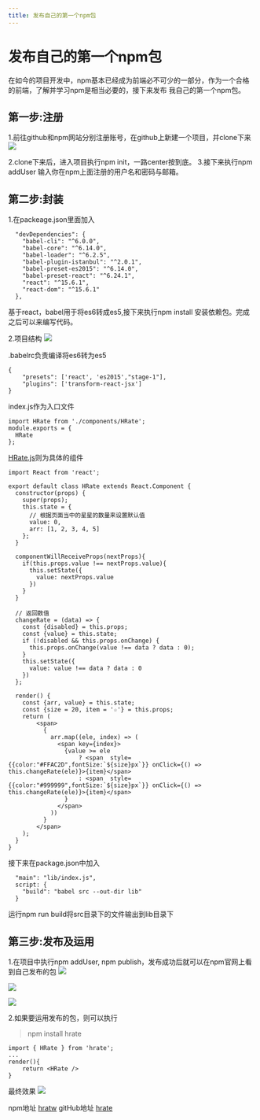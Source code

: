 ```yaml
---
title: 发布自己的第一个npm包
---
```


# 发布自己的第一个npm包

在如今的项目开发中，npm基本已经成为前端必不可少的一部分，作为一个合格的前端，了解并学习npm是相当必要的，接下来发布
我自己的第一个npm包。
<!-- more -->
## 第一步:注册

1.前往github和npm网站分别注册账号，在github上新建一个项目，并clone下来
![](/img/npm/npm1.png)

2.clone下来后，进入项目执行npm init，一路center按到底。
3.接下来执行npm addUser 输入你在npm上面注册的用户名和密码与邮箱。

## 第二步:封装

1.在packeage.json里面加入
```
  "devDependencies": {
    "babel-cli": "^6.0.0",
    "babel-core": "^6.14.0",
    "babel-loader": "^6.2.5",
    "babel-plugin-istanbul": "^2.0.1",
    "babel-preset-es2015": "^6.14.0",
    "babel-preset-react": "^6.24.1",
    "react": "^15.6.1",
    "react-dom": "^15.6.1"
  },
```
基于react，babel用于将es6转成es5,接下来执行npm install 安装依赖包。完成之后可以来编写代码。

2.项目结构
![](/img/npm/1548148986774.jpg)

.babelrc负责编译将es6转为es5
```
{
    "presets": ['react', 'es2015',"stage-1"],
    "plugins": ['transform-react-jsx']
}
```
index.js作为入口文件

```
import HRate from './components/HRate';
module.exports = {
  HRate
};
```
[HRate.js](https://github.com/LuoShengMen/HRate/blob/master/src/components/HRate.js)则为具体的组件
```
import React from 'react';

export default class HRate extends React.Component {
  constructor(props) {
    super(props);
    this.state = {
      // 根据页面当中的星星的数量来设置默认值
      value: 0,
      arr: [1, 2, 3, 4, 5]
    };
  }

  componentWillReceiveProps(nextProps){
    if(this.props.value !== nextProps.value){
      this.setState({
        value: nextProps.value
      })
    }
  }

  // 返回数值
  changeRate = (data) => {
    const {disabled} = this.props;
    const {value} = this.state;
    if (!disabled && this.props.onChange) {
      this.props.onChange(value !== data ? data : 0);
    }
    this.setState({
      value: value !== data ? data : 0
    })
  };

  render() {
    const {arr, value} = this.state;
    const {size = 20, item = '☆'} = this.props;
    return (
        <span>
          {
            arr.map((ele, index) => (
              <span key={index}>
                {value >= ele
                    ? <span  style={{color:"#FFAC2D",fontSize:`${size}px`}} onClick={() => this.changeRate(ele)}>{item}</span>
                    : <span  style={{color:"#999999",fontSize:`${size}px`}} onClick={() => this.changeRate(ele)}>{item}</span>
                }
              </span>
            ))
          }
        </span>
    );
  }
}

```
接下来在package.json中加入
```
  "main": "lib/index.js",
  script: {
    "build": "babel src --out-dir lib"
  }
```
运行npm run build将src目录下的文件输出到lib目录下

## 第三步:发布及运用

1.在项目中执行npm addUser, npm publish，发布成功后就可以在npm官网上看到自己发布的包
![](/img/npm/npm3.png)

![](/img/npm/npm4.png)

![](/img/npm/1548149326311.jpg)

2.如果要运用发布的包，则可以执行

> npm install hrate
```
import { HRate } from 'hrate';
...
render(){
    return <HRate />
}
```

最终效果
![](/img/npm/npm5.png)

npm地址 [hratw](https://www.npmjs.com/package/hrate)
gitHub地址 [hrate](https://github.com/LuoShengMen/HRate)






